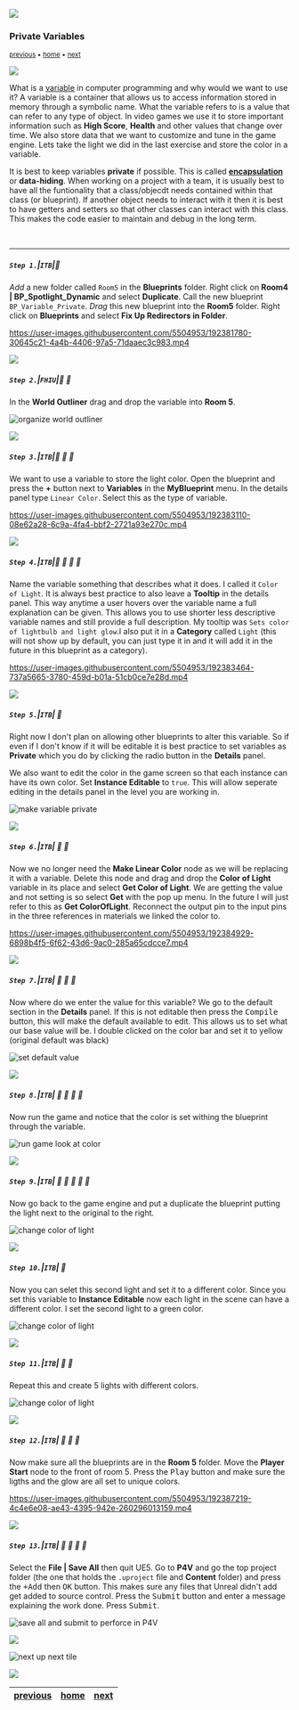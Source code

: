 ![](../images/line3.png)

### Private Variables

<sub>[previous](../dynamic-materials/README.md#user-content-dynamic-materials) • [home](../README.md#user-content-ue4-blueprints) • [next](../components/README.md#user-content-components)</sub>

![](../images/line3.png)

What is a [variable](https://en.wikipedia.org/wiki/Variable_(computer_science)) in computer programming and why would we want to use it? A variable is a container that allows us to access information stored in memory through a symbolic name. What the variable refers to is a value that can refer to any type of object. In video games we use it to store important information such as **High Score**, **Health** and other values that change over time. We also store data that we want to customize and tune in the game engine. Lets take the light we did in the last exercise and store the color in a variable.

It is best to keep variables **private** if possible. This is called **[encapsulation](https://en.wikipedia.org/wiki/Encapsulation_(computer_programming))** or **data-hiding**. When working on a project with a team, it is usually best to have all the funtionality that a class/objecdt needs contained within that class (or blueprint). If another object needs to interact with it then it is best to have getters and setters so that other classes can interact with this class. This makes the code easier to maintain and debug in the long term.

<br>

---


##### `Step 1.`\|`ITB`|:small_blue_diamond:

*Add* a new folder called `Room5` in the **Blueprints** folder.  Right click on **Room4 | BP_Spotlight_Dynamic** and select **Duplicate**.  Call the new blueprint `BP_Variable_Private`. *Drag* this new blueprint into the **Room5** folder. Right click on **Blueprints** and select **Fix Up Redirectors in Folder**.

https://user-images.githubusercontent.com/5504953/192381780-30645c21-4a4b-4406-97a5-71daaec3c983.mp4

![](../images/line2.png)

##### `Step 2.`\|`FHIU`|:small_blue_diamond: :small_blue_diamond: 

In the **World Outliner** drag and drop the variable into **Room 5**.

![organize world outliner](images/DragAndDropIntoRm5.png)

![](../images/line2.png)

##### `Step 3.`\|`ITB`|:small_blue_diamond: :small_blue_diamond: :small_blue_diamond:

We want to use a variable to store the light color. Open the blueprint and press the **+** button next to **Variables** in the **MyBlueprint** menu. In the details panel type `Linear Color`. Select this as the type of variable.

https://user-images.githubusercontent.com/5504953/192383110-08e62a28-6c9a-4fa4-bbf2-2721a93e270c.mp4

![](../images/line2.png)

##### `Step 4.`\|`ITB`|:small_blue_diamond: :small_blue_diamond: :small_blue_diamond: :small_blue_diamond:

Name the variable something that describes what it does. I called it `Color of Light`. It is always best practice to also leave a **Tooltip** in the details panel. This way anytime a user hovers over the variable name a full explanation can be given. This allows you to use shorter less descriptive variable names and still provide a full description. My tooltip was `Sets color of lightbulb and light glow`.I also put it in a **Category** called `Light` (this will not show up by default, you can just type it in and it will add it in the future in this blueprint as a category). 

https://user-images.githubusercontent.com/5504953/192383464-737a5665-3780-459d-b01a-51cb0ce7e28d.mp4

![](../images/line2.png)

##### `Step 5.`\|`ITB`| :small_orange_diamond:

Right now I don't plan on allowing other blueprints to alter this variable. So if even if I don't know if it will be editable it is best practice to set variables as **Private** which you do by clicking the radio button in the **Details** panel.

We also want to edit the color in the game screen so that each instance can have its own color.  Set **Instance Editable** to `true`.  This will allow seperate editing in the details panel in the level you are working in.

![make variable private](images/MakeVariablePrivate.png)

![](../images/line2.png)

##### `Step 6.`\|`ITB`| :small_orange_diamond: :small_blue_diamond:

Now we no longer need the **Make Linear Color** node as we will be replacing it with a variable. Delete this node and drag and drop the **Color of Light** variable in its place and select **Get Color of Light**. We are getting the value and not setting is so select **Get** with the pop up menu.  In the future I will just refer to this as **Get ColorOfLight**. Reconnect the output pin to the input pins in the three references in materials we linked the color to.

https://user-images.githubusercontent.com/5504953/192384929-6898b4f5-6f62-43d6-9ac0-285a65cdcce7.mp4

![](../images/line2.png)

##### `Step 7.`\|`ITB`| :small_orange_diamond: :small_blue_diamond: :small_blue_diamond:

Now where do we enter the value for this variable? We go to the default section in the **Details** panel. If this is not editable then press the <kbd>Compile</kbd> button, this will make the default available to edit. This allows us to set what our base value will be. I double clicked on the color bar and set it to yellow (original default was black)

![set default value](images/SetDefaultValueToRedDetailsPanel.png)

![](../images/line2.png)

##### `Step 8.`\|`ITB`| :small_orange_diamond: :small_blue_diamond: :small_blue_diamond: :small_blue_diamond:

Now run the game and notice that the color is set withing the blueprint through the variable.

![run game look at color](images/VariableControlsColorOfLightRm5.png)

![](../images/line2.png)

##### `Step 9.`\|`ITB`| :small_orange_diamond: :small_blue_diamond: :small_blue_diamond: :small_blue_diamond: :small_blue_diamond:

Now go back to the game engine and put a duplicate the blueprint putting the light next to the original to the right.

![change color of light](images/dupeBP.png)

![](../images/line2.png)

##### `Step 10.`\|`ITB`| :large_blue_diamond:

Now you can selet this second light and set it to a different color.  Since you set this variable to **Instance Editable** now each light in the scene can have a different color.  I set the second light to a green color.

![change color of light](images/changeColorOfLight.png)

![](../images/line2.png)

##### `Step 11.`\|`ITB`| :large_blue_diamond: :small_blue_diamond: 

Repeat this and create 5 lights with different colors.

![change color of light](images/repeatLights.png)

![](../images/line2.png)


##### `Step 12.`\|`ITB`| :large_blue_diamond: :small_blue_diamond: :small_blue_diamond: 

Now make sure all the blueprints are in the **Room 5** folder.  Move the **Player Start** node to the front of room 5.  Press the <kbd>Play</kbd> button and make sure the ligths and the glow are all set to unique colors.

https://user-images.githubusercontent.com/5504953/192387219-4c4e6e08-ae43-4395-942e-260296013159.mp4

![](../images/line2.png)

##### `Step 13.`\|`ITB`| :large_blue_diamond: :small_blue_diamond: :small_blue_diamond:  :small_blue_diamond: 

Select the **File | Save All** then quit UE5.   Go to **P4V** and go the top project folder (the one that holds the `.uproject` file and **Content** folder) and press the <kbd>+Add</kbd> then <kbd>OK</kbd> button.  This makes sure any files that Unreal didn't add get added to source control. Press the <kbd>Submit</kbd> button and enter a message explaining the work done.  Press <kbd>Submit</kbd>.

![save all and submit to perforce in P4V](images/submitP4.png)


![](../images/line.png)

<!-- <img src="https://via.placeholder.com/1000x100/45D7CA/000000/?text=Next Up - Components"> -->

![next up next tile](images/banner.png)

![](../images/line.png)

| [previous](../dynamic-materials/README.md#user-content-dynamic-materials)| [home](../README.md#user-content-ue4-blueprints) | [next](../components/README.md#user-content-components)|
|---|---|---|
